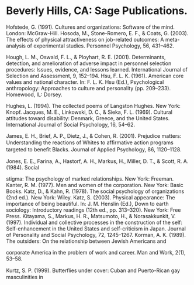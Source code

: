 # Beverly Hills, CA: Sage Publications.

Hofstede, G. (1991). Cultures and organizations: Software of the mind. London: McGraw-Hill. Hosoda, M., Stone-Romero, E. F., & Coats, G. (2003). The effects of physical attractiveness on job-related outcomes: A meta-analysis of experimental studies. Personnel Psychology, 56, 431–462.

Hough, L. M., Oswald, F. L., & Ployhart, R. E. (2001). Determinants, detection, and amelioration of adverse impact in personnel selection procedures: Issues, evidence, and lessons learned. International Journal of Selection and Assessment, 9, 152–194. Hsu, F. L. K. (1961). American core values and national character. In: F. L. K. Hsu (Ed.), Psychological anthropology: Approaches to culture and personality (pp. 209–233). Homewood, IL: Dorsey.

Hughes, L. (1994). The collected poems of Langston Hughes. New York: Knopf. Jacques, M. E., Linkowski, D. C., & Sieka, F. L. (1969). Cultural attitudes toward disability: Denmark, Greece, and the United States. International Journal of Social Psychology, 16, 54–62.

James, E. H., Brief, A. P., Dietz, J., & Cohen, R. (2001). Prejudice matters: Understanding the reactions of Whites to afﬁrmative action programs targeted to beneﬁt Blacks. Journal of Applied Psychology, 86, 1120–1128.

Jones, E. E., Farina, A., Hastorf, A. H., Markus, H., Miller, D. T., & Scott, R. A. (1984). Social

stigma: The psychology of marked relationships. New York: Freeman. Kanter, R. M. (1977). Men and women of the corporation. New York: Basic Books. Katz, D., & Kahn, R. (1978). The social psychology of organizations (2nd ed.). New York: Wiley. Katz, S. (2003). Physical appearance: The importance of being beautiful. In: J. M. Henslin (Ed.), Down to earth sociology: Introductory readings (12th ed., pp. 313–320). New York: Free Press. Kitayama, S., Markus, H. R., Matsumoto, H., & Norasakkunkit, V. (1997). Individual and collective processes in the construction of the self: Self-enhancement in the United States and self-criticism in Japan. Journal of Personality and Social Psychology, 72, 1245–1267. Korman, A. K. (1989). The outsiders: On the relationship between Jewish Americans and

corporate America in the problem of work and career. Man and Work, 2(1), 53–58.

Kurtz, S. P. (1999). Butterﬂies under cover: Cuban and Puerto-Rican gay masculinities in